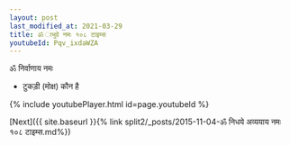 ```yaml
---
layout: post
last_modified_at: 2021-03-29
title: ॐ ाभुवे नमः १०८ टाइम्स
youtubeId: Pqv_ixdaWZA
---
```

 
 
 ॐ निर्वाणाय नमः  
 
 -  टुकड़ी (मोक्ष) कौन है 
 
  
 
  
 
 
 
 
 
 


{% include youtubePlayer.html id=page.youtubeId %}
 
[Next]({{ site.baseurl }}{% link  split2/_posts/2015-11-04-ॐ निधये अव्ययाय नमः १०८ टाइम्स.md%})
 
